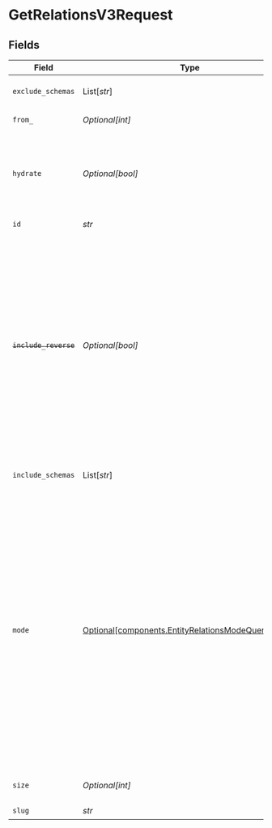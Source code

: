 # GetRelationsV3Request


## Fields

| Field                                                                                                                                                                                                                                                                                                                                                | Type                                                                                                                                                                                                                                                                                                                                                 | Required                                                                                                                                                                                                                                                                                                                                             | Description                                                                                                                                                                                                                                                                                                                                          | Example                                                                                                                                                                                                                                                                                                                                              |
| ---------------------------------------------------------------------------------------------------------------------------------------------------------------------------------------------------------------------------------------------------------------------------------------------------------------------------------------------------- | ---------------------------------------------------------------------------------------------------------------------------------------------------------------------------------------------------------------------------------------------------------------------------------------------------------------------------------------------------- | ---------------------------------------------------------------------------------------------------------------------------------------------------------------------------------------------------------------------------------------------------------------------------------------------------------------------------------------------------- | ---------------------------------------------------------------------------------------------------------------------------------------------------------------------------------------------------------------------------------------------------------------------------------------------------------------------------------------------------- | ---------------------------------------------------------------------------------------------------------------------------------------------------------------------------------------------------------------------------------------------------------------------------------------------------------------------------------------------------- |
| `exclude_schemas`                                                                                                                                                                                                                                                                                                                                    | List[*str*]                                                                                                                                                                                                                                                                                                                                          | :heavy_minus_sign:                                                                                                                                                                                                                                                                                                                                   | Filter results to exclude schemas                                                                                                                                                                                                                                                                                                                    |                                                                                                                                                                                                                                                                                                                                                      |
| `from_`                                                                                                                                                                                                                                                                                                                                              | *Optional[int]*                                                                                                                                                                                                                                                                                                                                      | :heavy_minus_sign:                                                                                                                                                                                                                                                                                                                                   | Starting page number                                                                                                                                                                                                                                                                                                                                 |                                                                                                                                                                                                                                                                                                                                                      |
| `hydrate`                                                                                                                                                                                                                                                                                                                                            | *Optional[bool]*                                                                                                                                                                                                                                                                                                                                     | :heavy_minus_sign:                                                                                                                                                                                                                                                                                                                                   | When true, enables entity hydration to resolve nested $relation & $relation_ref references in-place.                                                                                                                                                                                                                                                 |                                                                                                                                                                                                                                                                                                                                                      |
| `id`                                                                                                                                                                                                                                                                                                                                                 | *str*                                                                                                                                                                                                                                                                                                                                                | :heavy_check_mark:                                                                                                                                                                                                                                                                                                                                   | Entity id                                                                                                                                                                                                                                                                                                                                            |                                                                                                                                                                                                                                                                                                                                                      |
| ~~`include_reverse`~~                                                                                                                                                                                                                                                                                                                                | *Optional[bool]*                                                                                                                                                                                                                                                                                                                                     | :heavy_minus_sign:                                                                                                                                                                                                                                                                                                                                   | : warning: ** DEPRECATED **: This will be removed in a future release, please migrate away from it as soon as possible.<br/><br/>When true, includes reverse relations in response (other entities pointing to this entity)  <br/>*It gets overriden by mode query parameter.*<br/>                                                                  |                                                                                                                                                                                                                                                                                                                                                      |
| `include_schemas`                                                                                                                                                                                                                                                                                                                                    | List[*str*]                                                                                                                                                                                                                                                                                                                                          | :heavy_minus_sign:                                                                                                                                                                                                                                                                                                                                   | Filter results to only include schemas                                                                                                                                                                                                                                                                                                               |                                                                                                                                                                                                                                                                                                                                                      |
| `mode`                                                                                                                                                                                                                                                                                                                                               | [Optional[components.EntityRelationsModeQueryParam]](../../models/components/entityrelationsmodequeryparam.md)                                                                                                                                                                                                                                       | :heavy_minus_sign:                                                                                                                                                                                                                                                                                                                                   | Options to determine how relations will be included in the result.  <br/>*It overrides the include_reverse query param.*  <br/>Explanation of possible options:    <br/>- direct: include relations to which the searched entity refers  <br/>- reverse: include relations that refer to the entity you are looking for  <br/>- both: both direct and reverse relations<br/> |                                                                                                                                                                                                                                                                                                                                                      |
| `size`                                                                                                                                                                                                                                                                                                                                               | *Optional[int]*                                                                                                                                                                                                                                                                                                                                      | :heavy_minus_sign:                                                                                                                                                                                                                                                                                                                                   | Number of results to return per page                                                                                                                                                                                                                                                                                                                 |                                                                                                                                                                                                                                                                                                                                                      |
| `slug`                                                                                                                                                                                                                                                                                                                                               | *str*                                                                                                                                                                                                                                                                                                                                                | :heavy_check_mark:                                                                                                                                                                                                                                                                                                                                   | Entity Type                                                                                                                                                                                                                                                                                                                                          | contact                                                                                                                                                                                                                                                                                                                                              |